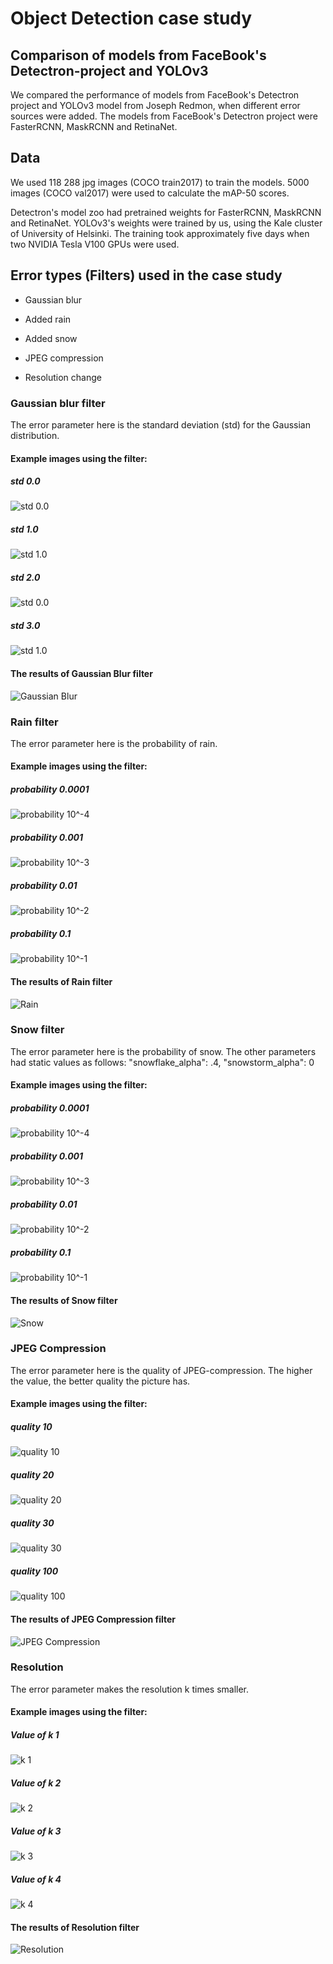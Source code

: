 # Object Detection case study

## Comparison of models from FaceBook's Detectron-project and YOLOv3

We compared the performance of models from FaceBook's Detectron project and YOLOv3 model from Joseph Redmon, when different error sources were added. The models from FaceBook's Detectron project were FasterRCNN, MaskRCNN and RetinaNet.

## Data

We used 118 288 jpg images (COCO train2017) to train the models. 5000 images (COCO val2017) were used to calculate the mAP-50 scores.

Detectron's model zoo had pretrained weights for FasterRCNN, MaskRCNN and RetinaNet. YOLOv3's weights were trained by us, using the Kale cluster of University of Helsinki. The training took approximately five days when two NVIDIA Tesla V100 GPUs were used. 

## Error types (Filters) used in the case study

* Gaussian blur

* Added rain

* Added snow

* JPEG compression

* Resolution change

### Gaussian blur filter

The error parameter here is the standard deviation (std) for the Gaussian distribution.

#### Example images using the filter:

##### std 0.0

![std 0.0](https://github.com/dpEmu/dpEmu/blob/object_detection_case_study/demo/Object_detection_case_study/Blur_Gaussian/20190729-150653-727543.jpg)

##### std 1.0

![std 1.0](https://github.com/dpEmu/dpEmu/blob/object_detection_case_study/demo/Object_detection_case_study/Blur_Gaussian/20190729-150700-771777.jpg)

##### std 2.0

![std 0.0](https://github.com/dpEmu/dpEmu/blob/object_detection_case_study/demo/Object_detection_case_study/Blur_Gaussian/20190729-150707-503684.jpg)

##### std 3.0

![std 1.0](https://github.com/dpEmu/dpEmu/blob/object_detection_case_study/demo/Object_detection_case_study/Blur_Gaussian/20190729-150714-401435.jpg)

#### The results of Gaussian Blur filter

![Gaussian Blur](https://github.com/dpEmu/dpEmu/blob/object_detection_case_study/demo/Object_detection_case_study/Blur_Gaussian/20190728-011623-029059.png)

### Rain filter

The error parameter here is the probability of rain.

#### Example images using the filter:

##### probability 0.0001

![probability 10^-4](https://github.com/dpEmu/dpEmu/blob/object_detection_case_study/demo/Object_detection_case_study/Rain/20190729-151307-080828.jpg)

##### probability 0.001

![probability 10^-3](https://github.com/dpEmu/dpEmu/blob/object_detection_case_study/demo/Object_detection_case_study/Rain/20190729-151314-483299.jpg)

##### probability 0.01

![probability 10^-2](https://github.com/dpEmu/dpEmu/blob/object_detection_case_study/demo/Object_detection_case_study/Rain/20190729-151323-269028.jpg)

##### probability 0.1

![probability 10^-1](https://github.com/dpEmu/dpEmu/blob/object_detection_case_study/demo/Object_detection_case_study/Rain/20190729-151330-649152.jpg)

#### The results of Rain filter 

![Rain](https://github.com/dpEmu/dpEmu/blob/object_detection_case_study/demo/Object_detection_case_study/Rain/20190727-103514-755422.png)

### Snow filter

The error parameter here is the probability of snow. The other parameters had static values as follows: 
"snowflake_alpha": .4, "snowstorm_alpha": 0

#### Example images using the filter:

##### probability 0.0001

![probability 10^-4](https://github.com/dpEmu/dpEmu/blob/object_detection_case_study/demo/Object_detection_case_study/Snow/20190729-151434-149765.jpg)

##### probability 0.001

![probability 10^-3](https://github.com/dpEmu/dpEmu/blob/object_detection_case_study/demo/Object_detection_case_study/Snow/20190729-151443-736282.jpg)

##### probability 0.01

![probability 10^-2](https://github.com/dpEmu/dpEmu/blob/object_detection_case_study/demo/Object_detection_case_study/Snow/20190729-151452-361038.jpg)

##### probability 0.1

![probability 10^-1](https://github.com/dpEmu/dpEmu/blob/object_detection_case_study/demo/Object_detection_case_study/Snow/20190729-151507-952953.jpg)

#### The results of Snow filter

![Snow](https://github.com/dpEmu/dpEmu/blob/object_detection_case_study/demo/Object_detection_case_study/Snow/20190727-162540-567252.png)

### JPEG Compression

The error parameter here is the quality of JPEG-compression. The higher the value, the better quality the picture has.

#### Example images using the filter:

##### quality 10

![quality 10](https://github.com/dpEmu/dpEmu/blob/object_detection_case_study/demo/Object_detection_case_study/JPEG_Compression/20190729-150821-361183.jpg)

##### quality 20

![quality 20](https://github.com/dpEmu/dpEmu/blob/object_detection_case_study/demo/Object_detection_case_study/JPEG_Compression/20190729-150831-366993.jpg)

##### quality 30

![quality 30](https://github.com/dpEmu/dpEmu/blob/object_detection_case_study/demo/Object_detection_case_study/JPEG_Compression/20190729-150839-587541.jpg)

##### quality 100

![quality 100](https://github.com/dpEmu/dpEmu/blob/object_detection_case_study/demo/Object_detection_case_study/JPEG_Compression/20190729-150847-940301.jpg)

#### The results of JPEG Compression filter

![JPEG Compression](https://github.com/dpEmu/dpEmu/blob/object_detection_case_study/demo/Object_detection_case_study/JPEG_Compression/20190727-062156-111953.png)

### Resolution

The error parameter makes the resolution k times smaller.

#### Example images using the filter:

##### Value of k 1

![k 1](https://github.com/dpEmu/dpEmu/blob/object_detection_case_study/demo/Object_detection_case_study/Resolution/20190729-151611-205148.jpg)

##### Value of k 2

![k 2](https://github.com/dpEmu/dpEmu/blob/object_detection_case_study/demo/Object_detection_case_study/Resolution/20190729-151621-167993.jpg)

##### Value of k 3

![k 3](https://github.com/dpEmu/dpEmu/blob/object_detection_case_study/demo/Object_detection_case_study/Resolution/20190729-151630-067637.jpg)

##### Value of k 4

![k 4](https://github.com/dpEmu/dpEmu/blob/object_detection_case_study/demo/Object_detection_case_study/Resolution/20190729-151639-036737.jpg)

#### The results of Resolution filter

![Resolution]()
